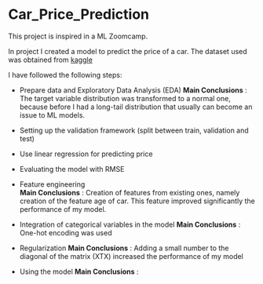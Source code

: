 # Car_Price_Prediction

This project is inspired in a ML Zoomcamp.

In project I created a model to predict the price of a car. The dataset used was obtained from [kaggle](https://www.kaggle.com/CooperUnion/cardataset)

I have followed the following steps:
* Prepare data and Exploratory Data Analysis (EDA)
  **Main Conclusions** : The target variable distribution was transformed to a normal one, because before I had a long-tail distribution that usually can become an issue to ML models.

* Setting up the validation framework (split between train, validation and test)

* Use linear regression for predicting price

* Evaluating the model with RMSE

* Feature engineering  
**Main Conclusions** : Creation of features from existing ones, namely creation of the feature age of car. This feature improved significantly the performance of my model.

* Integration of categorical variables in the model
**Main Conclusions** : One-hot encoding was used

* Regularization
**Main Conclusions** : Adding a small number to the diagonal of the matrix (XTX) increased the performance of my model

* Using the model 
**Main Conclusions** : 


